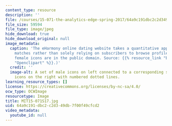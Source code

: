 ```yaml
---
content_type: resource
description: ''
file: /courses/15-071-the-analytics-edge-spring-2017/64a9c191dbc2c2d349db7f00f49cfcd2_MIT15-071S17.jpg
file_size: 59594
file_type: image/jpeg
hide_download: true
hide_download_original: null
image_metadata:
  caption: 'The eHarmony online dating website takes a quantitative approach to matchmaking
    matches rather than solely relying on subscribers to browse profiles. (Male and
    female icons are in the public domain. Source: {{% resource_link "bb16abde-1a13-41f0-b693-8117b4dff2d2"
    "Openclipart" %}}.)'
  credit: ''
  image-alt: A set of male icons on left connected to a corresponding set of female
    icons on the right with numbered dotted lines.
learning_resource_types: []
license: https://creativecommons.org/licenses/by-nc-sa/4.0/
ocw_type: OCWImage
resourcetype: Image
title: MIT15-071S17.jpg
uid: 64a9c191-dbc2-c2d3-49db-7f00f49cfcd2
video_metadata:
  youtube_id: null
---
```

